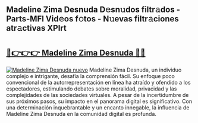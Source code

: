 ## Madeline Zima Desnuda D𝚎sn𝚞dos filtr𝚊dos - Parts-MFI Vid𝚎os f𝚘tos - N𝚞evas filtr𝚊ciones atr𝚊ctivas XPIrt

# <h2><a href="http://mb3vn6z.tromn.icu/?c=Madeline+Zima+Desnuda">🔗👉👉👉 Madeline Zima Desnuda 🔗🔗</a></h2>

[![Madeline Zima Desnuda nuevo](https://i.imgur.com/pEAQMta.gif)](http://mb3vn6z.tromn.icu/?c=Madeline+Zima+Desnuda)
Madeline Zima Desnuda, un individuo complejo e intrigante, desafía la comprensión fácil. Su enfoque poco convencional de la autorrepresentación en línea ha atraído y ofendido a los espectadores, estimulando debates sobre moralidad, privacidad y las complejidades de las sociedades virtuales. A pesar de la incertidumbre de sus próximos pasos, su impacto en el panorama digital es significativo. Con una determinación inquebrantable y un encanto innegable, la influencia de Madeline Zima Desnuda en la comunidad digital es profunda.
